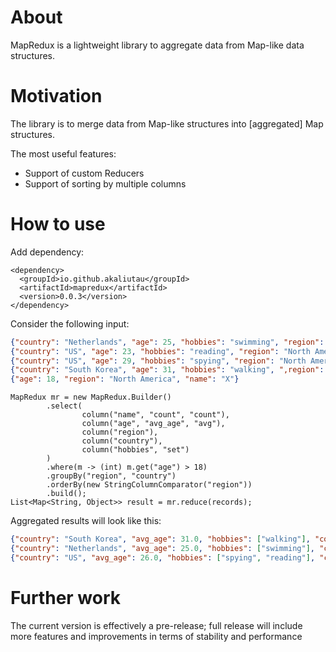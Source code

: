 About
======

MapRedux is a lightweight library to aggregate data from Map-like data structures.

Motivation
===========

The library is to merge data from Map-like structures into [aggregated] Map structures.

The most useful features:

* Support of custom Reducers
* Support of sorting by multiple columns

How to use
============

Add dependency:
```
<dependency>
  <groupId>io.github.akaliutau</groupId>
  <artifactId>mapredux</artifactId>
  <version>0.0.3</version>
</dependency>
```

Consider the following input:

```json lines
{"country": "Netherlands", "age": 25, "hobbies": "swimming", "region": "Europe", "name": "Alice"}
{"country": "US", "age": 23, "hobbies": "reading", "region": "North America", "name": "Bob"}
{"country": "US", "age": 29, "hobbies": "spying", "region": "North America", "name": "Eve"}
{"country": "South Korea", "age": 31, "hobbies": "walking", ",region": "Asia", "name": "Yuni"}
{"age": 18, "region": "North America", "name": "X"}

```

```
MapRedux mr = new MapRedux.Builder()
        .select(
                column("name", "count", "count"),
                column("age", "avg_age", "avg"),
                column("region"),
                column("country"),
                column("hobbies", "set")
        )
        .where(m -> (int) m.get("age") > 18)
        .groupBy("region", "country")
        .orderBy(new StringColumnComparator("region"))
        .build();
List<Map<String, Object>> result = mr.reduce(records);

```

Aggregated results will look like this:

```json lines
{"country": "South Korea", "avg_age": 31.0, "hobbies": ["walking"], "count": 1, "region": "Asia"}
{"country": "Netherlands", "avg_age": 25.0, "hobbies": ["swimming"], "count": 1, "region": "Europe"}
{"country": "US", "avg_age": 26.0, "hobbies": ["spying", "reading"], "count": 2, "region": "North America"}
```

Further work
============

The current version is effectively a pre-release; full release will include more features and improvements in terms of 
stability and performance
